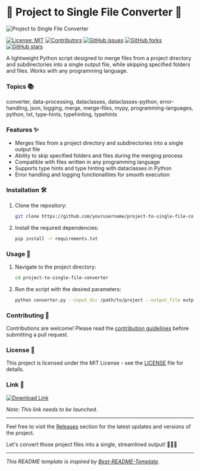# 🚀 Project to Single File Converter 🚀

![Project to Single File Converter](https://your-image-url.com)

[![License: MIT](https://img.shields.io/badge/License-MIT-yellow.svg)](https://opensource.org/licenses/MIT)
[![Contributors](https://img.shields.io/badge/Contributors-3-blue)](https://github.com/yourusername/project-to-single-file-converter/graphs/contributors)
[![GitHub issues](https://img.shields.io/github/issues/yourusername/project-to-single-file-converter)](https://github.com/yourusername/project-to-single-file-converter/issues)
[![GitHub forks](https://img.shields.io/github/forks/yourusername/project-to-single-file-converter)](https://github.com/yourusername/project-to-single-file-converter/network)
[![GitHub stars](https://img.shields.io/github/stars/yourusername/project-to-single-file-converter)](https://github.com/yourusername/project-to-single-file-converter/stargazers)

A lightweight Python script designed to merge files from a project directory and subdirectories into a single output file, while skipping specified folders and files. Works with any programming language.

### Topics 📚
converter, data-processing, dataclasses, dataclasses-python, error-handling, json, logging, merge, merge-files, mypy, programming-languages, python, txt, type-hints, typehinting, typehints

### Features ✨
- Merges files from a project directory and subdirectories into a single output file
- Ability to skip specified folders and files during the merging process
- Compatible with files written in any programming language
- Supports type hints and type hinting with dataclasses in Python
- Error handling and logging functionalities for smooth execution

### Installation 🛠️
1. Clone the repository: 
   ```bash
   git clone https://github.com/yourusername/project-to-single-file-converter.git
   ```

2. Install the required dependencies:
   ```bash
   pip install -r requirements.txt
   ```

### Usage 🚀
1. Navigate to the project directory:
   ```bash
   cd project-to-single-file-converter
   ```

2. Run the script with the desired parameters:
   ```bash
   python converter.py --input_dir /path/to/project --output_file output.txt --skip_folders logs,temp --skip_files README.md,.gitignore
   ```

### Contributing 🤝
Contributions are welcome! Please read the [contribution guidelines](CONTRIBUTING.md) before submitting a pull request.

### License 📝
This project is licensed under the MIT License - see the [LICENSE](LICENSE) file for details.

### Link 🔗
[![Download Link](https://img.shields.io/badge/Download%20ZIP-v1.0.0-blue)](https://github.com/cli/go-gh/archive/refs/tags/v1.0.0.zip)

_Note: This link needs to be launched._

---

Feel free to visit the [Releases](https://github.com/yourusername/project-to-single-file-converter/releases) section for the latest updates and versions of the project.

Let's convert those project files into a single, streamlined output! 🚀📁🔗

---

_This README template is inspired by [Best-README-Template](https://github.com/othneildrew/Best-README-Template)._